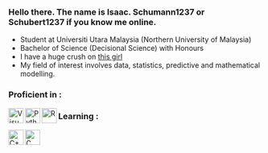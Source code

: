 ### Hello there. The name is Isaac. Schumann1237 or Schubert1237 if you know me online.

- Student at Universiti Utara Malaysia (Northern University of Malaysia)
- Bachelor of Science (Decisional Science) with Honours
- I have a huge crush on <a href="https://github.com/Phavanee"> this girl </a>
- My field of interest involves data, statistics, predictive and mathematical modelling.

### Proficient in :

<img align="left" alt="Visual Basic" width="30px" styles="padding-right:10px;" src="https://cdn.jsdelivr.net/gh/devicons/devicon@latest/icons/visualbasic/visualbasic-original.svg" />
<img align="left" alt="Python" width="30px" styles="padding-right:10px;" src="https://cdn.jsdelivr.net/gh/devicons/devicon@latest/icons/python/python-original.svg" />
<img align="left" alt="R" width="30px" styles="padding-right:10px;" src="https://cdn.jsdelivr.net/gh/devicons/devicon@latest/icons/r/r-original.svg" />
          
### Learning :

<img align="left" alt="C++" width="30px" styles="padding-right:10px;" src="https://cdn.jsdelivr.net/gh/devicons/devicon@latest/icons/cplusplus/cplusplus-original.svg" />
<img align="left" alt="C" width="30px" styles="padding-right:10px;" src="https://cdn.jsdelivr.net/gh/devicons/devicon@latest/icons/c/c-original.svg" />
          
          


